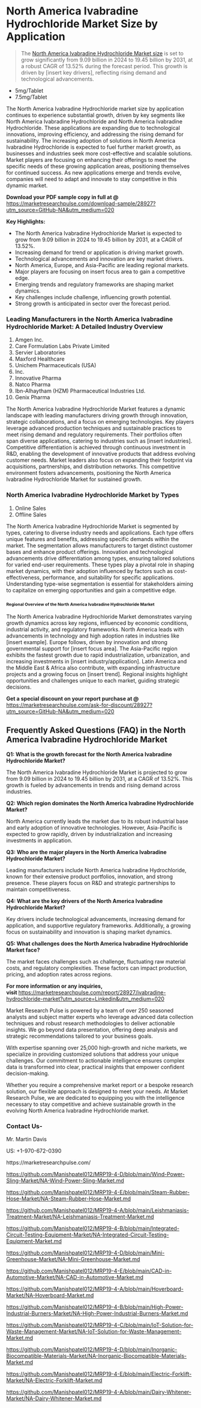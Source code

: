 <h1>North America Ivabradine Hydrochloride Market&nbsp;Size by Application</h1><blockquote><p>The <a href="https://marketresearchpulse.com/download-sample/28927?utm_source=GitHub-NA&amp;utm_medium=020">North America Ivabradine Hydrochloride Market size</a> is set to grow significantly from 9.09 billion in 2024 to 19.45 billion by 2031, at a robust CAGR of 13.52% during the forecast period. This growth is driven by [insert key drivers], reflecting rising demand and technological advancements.</p></blockquote><ul><li>5mg/Tablet<li> 7.5mg/Tablet</li></ul><p>The North America Ivabradine Hydrochloride market size by application continues to experience substantial growth, driven by key segments like North America Ivabradine Hydrochloride and North America Ivabradine Hydrochloride. These applications are expanding due to technological innovations, improving efficiency, and addressing the rising demand for sustainability. The increasing adoption of solutions in North America Ivabradine Hydrochloride is expected to fuel further market growth, as businesses and industries seek more cost-effective and scalable solutions. Market players are focusing on enhancing their offerings to meet the specific needs of these growing application areas, positioning themselves for continued success. As new applications emerge and trends evolve, companies will need to adapt and innovate to stay competitive in this dynamic market.</p><p><strong>Download your PDF sample copy in full at @ </strong><a href="https://marketresearchpulse.com/download-sample/28927?utm_source=GitHub-NA&amp;utm_medium=020">https://marketresearchpulse.com/download-sample/28927?utm_source=GitHub-NA&amp;utm_medium=020</a></p><p><strong>Key Highlights: </strong></p><ul><li>The North America Ivabradine Hydrochloride Market is expected to grow from 9.09 billion in 2024 to 19.45 billion by 2031, at a CAGR of 13.52%.</li><li>Increasing demand for trend or application is driving market growth.</li><li>Technological advancements and innovation are key market drivers.</li><li>North America, Europe, and Asia-Pacific are leading regional markets.</li><li>Major players are focusing on insert focus area to gain a competitive edge.</li><li>Emerging trends and regulatory frameworks are shaping market dynamics.</li><li>Key challenges include challenge, influencing growth potential.</li><li>Strong growth is anticipated in sector over the forecast period.</li></ul><h3>Leading Manufacturers in the North America Ivabradine Hydrochloride Market: A Detailed Industry Overview</h3><ol><li>Amgen Inc.</li><li>Care Formulation Labs Private Limited</li><li>Servier Laboratories</li><li>Maxford Healthcare</li><li>Unichem Pharmaceuticals (USA)</li><li>Inc.</li><li>Innovative Pharma</li><li>Natco Pharma</li><li>Ibn-Alhaytham (HZM) Pharmaceutical Industries Ltd.</li><li>Genix Pharma</li></ol><div class="flex max-w-full flex-col flex-grow"><div class="min-h-8 text-message flex w-full flex-col items-end gap-2 whitespace-normal break-words [.text-message+&amp;]:mt-5" dir="auto" data-message-author-role="assistant" data-message-id="fd8432e4-4910-450d-b182-61b7bfb0a01f" data-message-model-slug="gpt-4o"><div class="flex w-full flex-col gap-1 empty:hidden first:pt-[3px]"><div class="markdown prose w-full break-words dark:prose-invert light"><p>The North America Ivabradine Hydrochloride Market features a dynamic landscape with leading manufacturers driving growth through innovation, strategic collaborations, and a focus on emerging technologies. Key players leverage advanced production techniques and sustainable practices to meet rising demand and regulatory requirements. Their portfolios often span diverse applications, catering to industries such as [insert industries]. Competitive differentiation is achieved through continuous investment in R&amp;D, enabling the development of innovative products that address evolving customer needs. Market leaders also focus on expanding their footprint via acquisitions, partnerships, and distribution networks. This competitive environment fosters advancements, positioning the North America Ivabradine Hydrochloride Market for sustained growth.</p></div></div></div></div><h3>North America Ivabradine Hydrochloride Market by Types</h3><ol><li>Online Sales<li> Offline Sales</li></ol><div class="flex max-w-full flex-col flex-grow"><div class="min-h-8 text-message flex w-full flex-col items-end gap-2 whitespace-normal break-words [.text-message+&amp;]:mt-5" dir="auto" data-message-author-role="assistant" data-message-id="084470be-0bb7-4664-bddf-5156b4f41249" data-message-model-slug="gpt-4o-mini"><div class="flex w-full flex-col gap-1 empty:hidden first:pt-[3px]"><div class="markdown prose w-full break-words dark:prose-invert light"><p>The North America Ivabradine Hydrochloride Market is segmented by types, catering to diverse industry needs and applications. Each type offers unique features and benefits, addressing specific demands within the market. The segmentation allows manufacturers to target distinct customer bases and enhance product offerings. Innovation and technological advancements drive differentiation among types, ensuring tailored solutions for varied end-user requirements. These types play a pivotal role in shaping market dynamics, with their adoption influenced by factors such as cost-effectiveness, performance, and suitability for specific applications. Understanding type-wise segmentation is essential for stakeholders aiming to capitalize on emerging opportunities and gain a competitive edge.</p></div></div></div></div><h3><span style="font-size: 11px;">Regional Overview of the North America Ivabradine Hydrochloride Market</span></h3><div class="flex max-w-full flex-col flex-grow"><div class="min-h-8 text-message flex w-full flex-col items-end gap-2 whitespace-normal break-words [.text-message+&amp;]:mt-5" dir="auto" data-message-author-role="assistant" data-message-id="e9038762-ce64-4e30-91c9-9bd413514231" data-message-model-slug="gpt-4o-mini"><div class="flex w-full flex-col gap-1 empty:hidden first:pt-[3px]"><div class="markdown prose w-full break-words dark:prose-invert light"><p>The North America Ivabradine Hydrochloride Market demonstrates varying growth dynamics across key regions, influenced by economic conditions, industrial activity, and regulatory frameworks. North America leads with advancements in technology and high adoption rates in industries like [insert example]. Europe follows, driven by innovation and strong governmental support for [insert focus area]. The Asia-Pacific region exhibits the fastest growth due to rapid industrialization, urbanization, and increasing investments in [insert industry/application]. Latin America and the Middle East &amp; Africa also contribute, with expanding infrastructure projects and a growing focus on [insert trend]. Regional insights highlight opportunities and challenges unique to each market, guiding strategic decisions.</p></div></div></div></div><p><strong>Get a special discount on your report purchase at @ </strong><a href="https://marketresearchpulse.com/ask-for-discount/28927?utm_source=GitHub-NA&amp;utm_medium=020">https://marketresearchpulse.com/ask-for-discount/28927?utm_source=GitHub-NA&amp;utm_medium=020</a></p><h2>Frequently Asked Questions (FAQ) in the North America Ivabradine Hydrochloride Market</h2><p><strong>Q1: What is the growth forecast for the North America Ivabradine Hydrochloride Market?</strong></p><p>The North America Ivabradine Hydrochloride Market is projected to grow from 9.09 billion in 2024 to 19.45 billion by 2031, at a CAGR of 13.52%. This growth is fueled by advancements in trends and rising demand across industries.</p><p><strong>Q2: Which region dominates the North America Ivabradine Hydrochloride Market?</strong></p><p>North America currently leads the market due to its robust industrial base and early adoption of innovative technologies. However, Asia-Pacific is expected to grow rapidly, driven by industrialization and increasing investments in application.</p><p><strong>Q3: Who are the major players in the North America Ivabradine Hydrochloride Market?</strong></p><p>Leading manufacturers include North America Ivabradine Hydrochloride, known for their extensive product portfolios, innovation, and strong presence. These players focus on R&amp;D and strategic partnerships to maintain competitiveness.</p><p><strong>Q4: What are the key drivers of the North America Ivabradine Hydrochloride Market?</strong></p><p>Key drivers include technological advancements, increasing demand for application, and supportive regulatory frameworks. Additionally, a growing focus on sustainability and innovation is shaping market dynamics.</p><p><strong>Q5: What challenges does the North America Ivabradine Hydrochloride Market face?</strong></p><p>The market faces challenges such as challenge, fluctuating raw material costs, and regulatory complexities. These factors can impact production, pricing, and adoption rates across regions.</p><p><strong>For more information or any inquiries, visit&nbsp;</strong><a href="https://marketresearchpulse.com/report/28927/ivabradine-hydrochloride-market?utm_source=Linkedin&utm_medium=020">https://marketresearchpulse.com/report/28927/ivabradine-hydrochloride-market?utm_source=Linkedin&utm_medium=020</a></p><p>Market Research Pulse is powered by a team of over 250 seasoned analysts and subject matter experts who leverage advanced data collection techniques and robust research methodologies to deliver actionable insights. We go beyond data presentation, offering deep analysis and strategic recommendations tailored to your business goals.</p><p>With expertise spanning over 25,000 high-growth and niche markets, we specialize in providing customized solutions that address your unique challenges. Our commitment to actionable intelligence ensures complex data is transformed into clear, practical insights that empower confident decision-making.</p><p>Whether you require a comprehensive market report or a bespoke research solution, our flexible approach is designed to meet your needs. At Market Research Pulse, we are dedicated to equipping you with the intelligence necessary to stay competitive and achieve sustainable growth in the evolving North America Ivabradine Hydrochloride market.</p><h3><strong>Contact Us-</strong></h3><p>Mr. Martin Davis</p><p>US: +1-970-672-0390</p><p>https://marketresearchpulse.com/</p><p><a href="https://github.com/Manishpatel012/MRP19-4-D/blob/main/Wind-Power-Sling-Market/NA-Wind-Power-Sling-Market.md">https://github.com/Manishpatel012/MRP19-4-D/blob/main/Wind-Power-Sling-Market/NA-Wind-Power-Sling-Market.md</a></p><p><a href="https://github.com/Manishpatel012/MRP19-4-E/blob/main/Steam-Rubber-Hose-Market/NA-Steam-Rubber-Hose-Market.md">https://github.com/Manishpatel012/MRP19-4-E/blob/main/Steam-Rubber-Hose-Market/NA-Steam-Rubber-Hose-Market.md</a></p><p><a href="https://github.com/Manishpatel012/MRP19-4-A/blob/main/Leishmaniasis-Treatment-Market/NA-Leishmaniasis-Treatment-Market.md">https://github.com/Manishpatel012/MRP19-4-A/blob/main/Leishmaniasis-Treatment-Market/NA-Leishmaniasis-Treatment-Market.md</a></p><p><a href="https://github.com/Manishpatel012/MRP19-4-B/blob/main/Integrated-Circuit-Testing-Equipment-Market/NA-Integrated-Circuit-Testing-Equipment-Market.md">https://github.com/Manishpatel012/MRP19-4-B/blob/main/Integrated-Circuit-Testing-Equipment-Market/NA-Integrated-Circuit-Testing-Equipment-Market.md</a></p><p><a href="https://github.com/Manishpatel012/MRP19-4-D/blob/main/Mini-Greenhouse-Market/NA-Mini-Greenhouse-Market.md">https://github.com/Manishpatel012/MRP19-4-D/blob/main/Mini-Greenhouse-Market/NA-Mini-Greenhouse-Market.md</a></p><p><a href="https://github.com/Manishpatel012/MRP19-4-E/blob/main/CAD-in-Automotive-Market/NA-CAD-in-Automotive-Market.md">https://github.com/Manishpatel012/MRP19-4-E/blob/main/CAD-in-Automotive-Market/NA-CAD-in-Automotive-Market.md</a></p><p><a href="https://github.com/Manishpatel012/MRP19-4-A/blob/main/Hoverboard-Market/NA-Hoverboard-Market.md">https://github.com/Manishpatel012/MRP19-4-A/blob/main/Hoverboard-Market/NA-Hoverboard-Market.md</a></p><p><a href="https://github.com/Manishpatel012/MRP19-4-B/blob/main/High-Power-Industrial-Burners-Market/NA-High-Power-Industrial-Burners-Market.md">https://github.com/Manishpatel012/MRP19-4-B/blob/main/High-Power-Industrial-Burners-Market/NA-High-Power-Industrial-Burners-Market.md</a></p><p><a href="https://github.com/Manishpatel012/MRP19-4-C/blob/main/IoT-Solution-for-Waste-Management-Market/NA-IoT-Solution-for-Waste-Management-Market.md">https://github.com/Manishpatel012/MRP19-4-C/blob/main/IoT-Solution-for-Waste-Management-Market/NA-IoT-Solution-for-Waste-Management-Market.md</a></p><p><a href="https://github.com/Manishpatel012/MRP19-4-D/blob/main/Inorganic-Biocompatible-Materials-Market/NA-Inorganic-Biocompatible-Materials-Market.md">https://github.com/Manishpatel012/MRP19-4-D/blob/main/Inorganic-Biocompatible-Materials-Market/NA-Inorganic-Biocompatible-Materials-Market.md</a></p><p><a href="https://github.com/Manishpatel012/MRP19-4-E/blob/main/Electric-Forklift-Market/NA-Electric-Forklift-Market.md">https://github.com/Manishpatel012/MRP19-4-E/blob/main/Electric-Forklift-Market/NA-Electric-Forklift-Market.md</a></p><p><a href="https://github.com/Manishpatel012/MRP19-4-A/blob/main/Dairy-Whitener-Market/NA-Dairy-Whitener-Market.md">https://github.com/Manishpatel012/MRP19-4-A/blob/main/Dairy-Whitener-Market/NA-Dairy-Whitener-Market.md</a></p>
